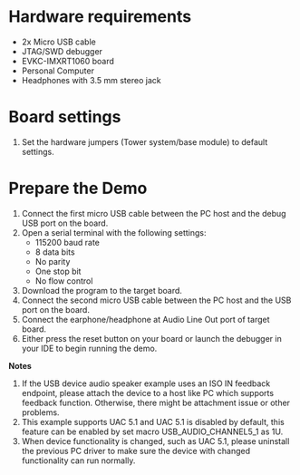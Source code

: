 Hardware requirements
=====================
- 2x Micro USB cable
- JTAG/SWD debugger
- EVKC-IMXRT1060 board
- Personal Computer
- Headphones with 3.5 mm stereo jack

Board settings
==============
1. Set the hardware jumpers (Tower system/base module) to default settings.

Prepare the Demo
================
1. Connect the first micro USB cable between the PC host and the debug USB port on the board.
2. Open a serial terminal with the following settings:
    - 115200 baud rate
    - 8 data bits
    - No parity
    - One stop bit
    - No flow control
3. Download the program to the target board.
4. Connect the second micro USB cable between the PC host and the USB port on the board.
5. Connect the earphone/headphone at Audio Line Out port of target board.
6. Either press the reset button on your board or launch the debugger in your IDE to begin
   running the demo.

**Notes**
1. If the USB device audio speaker example uses an ISO IN feedback endpoint, please attach
   the device to a host like PC which supports feedback function. Otherwise, there might be
   attachment issue or other problems.
2. This example supports UAC 5.1 and UAC 5.1 is disabled by default, this feature can be enabled
   by set macro USB_AUDIO_CHANNEL5_1 as 1U.
3. When device functionality is changed, such as UAC 5.1, please uninstall the previous PC
   driver to make sure the device with changed functionality can run normally.

